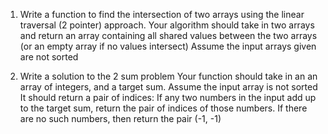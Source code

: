 1. Write a function to find the intersection of two arrays using the linear traversal (2 pointer) approach.
Your algorithm should take in two arrays and return an array containing all shared values between the two arrays (or an empty array if no values intersect)
Assume the input arrays given are not sorted

2. Write a solution to the 2 sum problem
Your function should take in an an array of integers, and a target sum.
Assume the input array is not sorted
It should return a pair of indices: If any two numbers in the input add up to the target sum, return the pair of indices of those numbers. If there are no such numbers, then return the pair (-1, -1)
